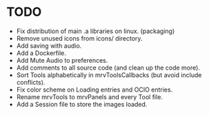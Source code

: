 TODO
====

- Fix distribution of main .a libraries on linux. (packaging)
- Remove unused icons from icons/ directory.
- Add saving with audio.
- Add a Dockerfile.
- Add Mute Audio to preferences.
- Add comments to all source code (and clean up the code more).
- Sort Tools alphabetically in mrvToolsCallbacks (but avoid include conflicts).
- Fix color scheme on Loading entries and OCIO entries.
- Rename mrvTools to mrvPanels and every Tool file.
- Add a Session file to store the images loaded.
